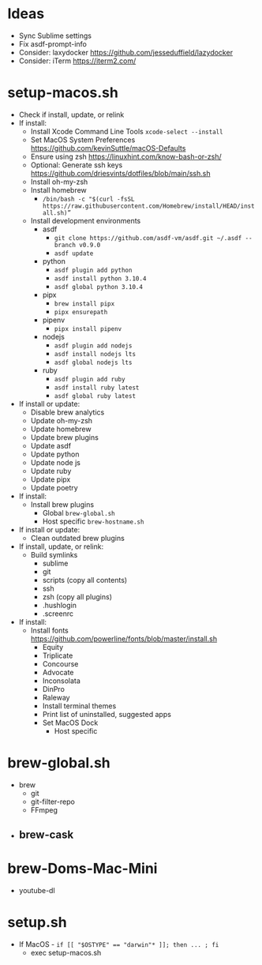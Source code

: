 # Ideas
- Sync Sublime settings
- Fix asdf-prompt-info
- Consider: laxydocker https://github.com/jesseduffield/lazydocker
- Consider: iTerm https://iterm2.com/

# setup-macos.sh
- Check if install, update, or relink
- If install:
  - Install Xcode Command Line Tools `xcode-select --install`
  - Set MacOS System Preferences https://github.com/kevinSuttle/macOS-Defaults
  - Ensure using zsh https://linuxhint.com/know-bash-or-zsh/
  - Optional: Generate ssh keys https://github.com/driesvints/dotfiles/blob/main/ssh.sh
  - Install oh-my-zsh
  - Install homebrew
    - `/bin/bash -c "$(curl -fsSL https://raw.githubusercontent.com/Homebrew/install/HEAD/install.sh)”`
  - Install development environments
    - asdf
      - `git clone https://github.com/asdf-vm/asdf.git ~/.asdf --branch v0.9.0`
      - `asdf update`
    - python
      - `asdf plugin add python`
      - `asdf install python 3.10.4`
      - `asdf global python 3.10.4`
    - pipx
      - `brew install pipx`
      - `pipx ensurepath`
    - pipenv
      - `pipx install pipenv`
    - nodejs
      - `asdf plugin add nodejs`
      - `asdf install nodejs lts`
      - `asdf global nodejs lts`
    - ruby
      - `asdf plugin add ruby`
      - `asdf install ruby latest`
      - `asdf global ruby latest`
- If install or update:
  - Disable brew analytics
  - Update oh-my-zsh
  - Update homebrew
  - Update brew plugins
  - Update asdf
  - Update python
  - Update node js
  - Update ruby
  - Update pipx
  - Update poetry
- If install:
  - Install brew plugins
    - Global `brew-global.sh`
    - Host specific `brew-hostname.sh`
- If install or update:
  - Clean outdated brew plugins
- If install, update, or relink:
  - Build symlinks
    - sublime
    - git
    - scripts (copy all contents)
    - ssh
    - zsh (copy all plugins)
    - .hushlogin
    - .screenrc
- If install:
  - Install fonts https://github.com/powerline/fonts/blob/master/install.sh
    - Equity
    - Triplicate
    - Concourse
    - Advocate
    - Inconsolata
    - DinPro
    - Raleway
    - Install terminal themes
    - Print list of uninstalled, suggested apps
    - Set MacOS Dock
      - Host specific

# brew-global.sh
- brew
  - git
  - git-filter-repo
  - FFmpeg
- brew-cask
  -

# brew-Doms-Mac-Mini
- youtube-dl

# setup.sh
- If MacOS - `if [[ "$OSTYPE" == "darwin"* ]]; then ... ; fi`
  - exec setup-macos.sh
